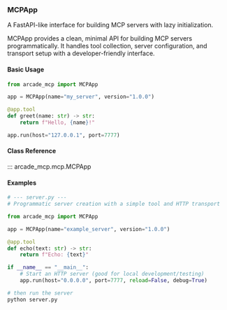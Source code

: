 ### MCPApp

A FastAPI-like interface for building MCP servers with lazy initialization.

MCPApp provides a clean, minimal API for building MCP servers programmatically. It handles tool collection, server configuration, and transport setup with a developer-friendly interface.

#### Basic Usage

```python
from arcade_mcp import MCPApp

app = MCPApp(name="my_server", version="1.0.0")

@app.tool
def greet(name: str) -> str:
    return f"Hello, {name}!"

app.run(host="127.0.0.1", port=7777)
```

#### Class Reference

::: arcade_mcp.mcp.MCPApp

#### Examples

```python
# --- server.py ---
# Programmatic server creation with a simple tool and HTTP transport

from arcade_mcp import MCPApp

app = MCPApp(name="example_server", version="1.0.0")

@app.tool
def echo(text: str) -> str:
    return f"Echo: {text}"

if __name__ == "__main__":
    # Start an HTTP server (good for local development/testing)
    app.run(host="0.0.0.0", port=7777, reload=False, debug=True)
```

```bash
# then run the server
python server.py
```
